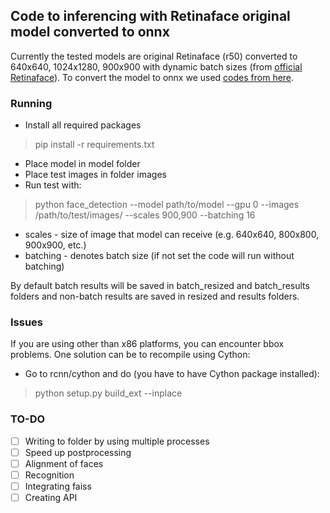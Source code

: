 ## Code to inferencing with Retinaface original model converted to onnx
Currently the tested models are original Retinaface (r50) converted to 640x640, 1024x1280, 900x900 with dynamic batch sizes (from [official Retinaface](https://github.com/deepinsight/insightface/tree/master/detection/RetinaFace)).
To convert the model to onnx we used [codes from here](https://github.com/SthPhoenix/InsightFace-REST).

### Running
- Install all required packages
> pip install -r requirements.txt
- Place model in model folder
- Place test images in folder images
- Run test with:
> python face_detection --model path/to/model --gpu 0 --images /path/to/test/images/ --scales 900,900 --batching 16 
  - scales - size of image that model can receive (e.g. 640x640, 800x800, 900x900, etc.)
  - batching - denotes batch size (if not set the code will run without batching)

By default batch results will be saved in batch_resized and batch_results folders and non-batch results are saved in resized and results folders. 

### Issues
If you are using other than x86 platforms, you can encounter bbox problems. One solution can be to recompile using Cython:
  - Go to rcnn/cython and do (you have to have Cython package installed):
  > python setup.py build_ext --inplace

### TO-DO
- [ ] Writing to folder by using multiple processes
- [ ] Speed up postprocessing
- [ ] Alignment of faces
- [ ] Recognition
- [ ] Integrating faiss
- [ ] Creating API